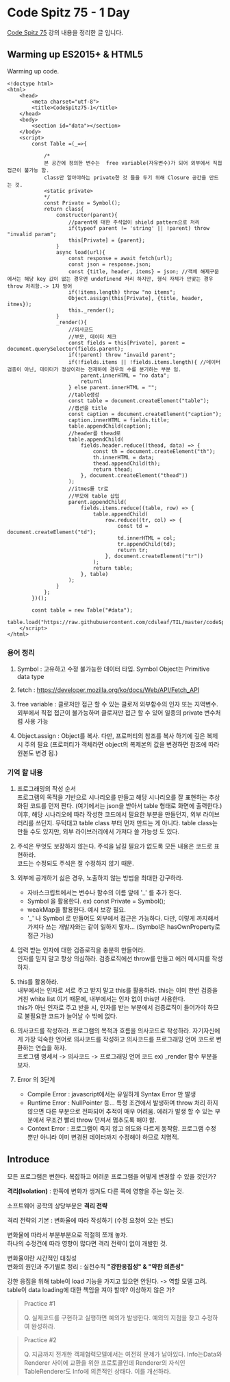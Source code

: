# Code Spitz 75 - 1 Day 

[Code Spitz 75](https://www.facebook.com/groups/codespitz/) 강의 내용을 정리한 글 입니다.

## Warming up ES2015+ & HTML5

Warming up code.  
```HTML5
<!doctype html>
<html>
    <head>
        <meta charset="utf-8">
        <title>CodeSpitz75-1</title>
    </head>
    <body>
        <section id="data"></section>
    </body>
    <script>
        const Table =(_=>{ 

            /* 
            본 공간에 정의한 변수는  free variable(자유변수)가 되어 외부에서 직접 접근이 불가능 함.
            class만 알아야하는 private한 것 들을 두기 위해 Closure 공간을 만드는 것.
            <static private>
            */
            const Private = Symbol();
            return class{
                constructor(parent){
                    //parent에 대한 주석없이 shield pattern으로 처리
                    if(typeof parent != 'string' || !parent) throw "invalid param";
                    this[Private] = {parent};
                }
                async load(url){
                    const response = await fetch(url);
                    const json = response.json;
                    const {title, header, items} = json; //객체 해제구문에서는 해당 key 값이 없는 경우엔 undefinend 처리 하지만, 형식 자체가 안맞는 경우 throw 처리함.-> 1차 방어
                    if(!items.length) throw "no items";
                    Object.assign(this[Private], {title, header, itmes});
                    this._render();
                }
                _render(){
                    //의사코드
                    //부모, 데이터 체크
                    const fields = this[Private], parent = document.querySelector(fields.parent);
                    if(!parent) throw "invaild parent";
                    if(!fields.items || !fields.items.length){ //데이터 검증이 아닌, 데이터가 정상이라는 전제하에 경우의 수를 분기하는 부분 임. 
                        parent.innerHTML = "no data";
                        returnl
                    } else parent.innerHTML = "";
                    //table생성
                    const table = document.createElement("table");  
                    //캡션을 title
                    const caption = document.createElement("caption");
                    caption.innerHTML = fields.title;
                    table.appendChild(caption);
                    //header를 thead로
                    table.appendChild(
                        fields.header.reduce((thead, data) => {
                            const th = document.createElement("th");
                            th.innerHTML = data;
                            thead.appendChild(th);
                            return thead;
                        }, document.createElement("thead"))
                    );
                    //itmes를 tr로
                    //부모에 table 삽입
                    parent.appendChild(
                        fields.items.reduce((table, row) => {
                            table.appendChild(
                                row.reduce((tr, col) => {
                                    const td = document.createElement("td");
                                    td.innerHTML = col;
                                    tr.appendChild(td);
                                    return tr;
                                }, document.createElement("tr"))
                            );
                            return table;
                        }, table)
                    );
                }
            };
        })();

        cosnt table = new Table("#data");
        table.load("https://raw.githubusercontent.com/cdsleaf/TIL/master/codeSpitz/75_ES6%2BDesign%26ViewPattern/75_1.json");
    </script>
</html>
```

### 용어 정리

1. Symbol : 고유하고 수정 불가능한 데이터 타입. Symbol Object는 Primitive data type

2. fetch : https://developer.mozilla.org/ko/docs/Web/API/Fetch_API

3. free variable : 클로저만 접근 할 수 있는 클로저 외부함수의 인자 또는 지역변수. 외부에서 직접 접근이 불가능하며 클로저만 접근 할 수 있어 일종의 private 변수처럼 사용 가능

4. Object.assign : Object를 복사. 다만, 프로퍼티의 참조를 복사 하기에 깊은 복제 시 주의 필요 (프로퍼티가 객체라면 object의 복제본의 값을 변경하면 참조에 따라 원본도 변경 됨.)

### 기억 할 내용

1. 프로그래밍의 작성 순서  
프로그램의 목적을 기반으로 시나리오를 만들고 해당 시나리오를 잘 표현하는 추상화된 코드를 먼저 짠다. 
(여기에서는 json을 받아서 table 형태로 화면에 출력한다.)
이후, 해당 시나리오에 따라 작성한 코드에서 필요한 부분을 만들던지, 외부 라이브러리를 쓰던지.
무턱대고 table class 부터 먼저 만드는 게 아니다. table class는 만들 수도 있지만, 외부 라이브러리에서 가져다 쓸 가능성 도 있다.

2. 주석은 무엇도 보장하지 않는다. 주석을 남길 필요가 없도록 모든 내용은 코드로 표현하라.   
 코드는 수정되도 주석은 잘 수정하지 않기 때문.

3. 외부에 공개하기 싫은 경우, 노출하지 않는 방법을 최대한 강구하라.
    - 자바스크립트에서는 변수나 함수의 이름 앞에 '_' 를 추가 한다.
    - Symbol 을 활용한다. ex) const Private = Symbol(); 
    - weakMap을 활용한다. <TODO> 예시 보강 필요.
    - '_' 나 Symbol 로 만들어도 외부에서 접근은 가능하다. 다만, 이렇게 까지해서 가져다 쓰는 개발자와는 같이 일하지 말자... (Symbol은 hasOwnProperty로 접근 가능)

4. 입력 받는 인자에 대한 검증로직을 충분히 만들어라.  
인자를 믿지 말고 항상 의심하라. 검증로직에선 throw를 만들고 에러 메시지를 작성하자.  

5. this를 활용하라.  
내부에서는 인자로 서로 주고 받지 말고 this를 활용하라. this는 이미 한번 검증을 거친 white list 이기 때문에, 내부에서는 인자 없이 this만 사용한다.  
this가 아닌 인자로 주고 받을 시, 인자를 받는 부분에서 검증로직이 들어가야 하므로 불필요한 코드가 늘어날 수 밖에 없다.  

6. 의사코드를 작성하라.
프로그램의 목적과 흐름을 의사코드로 작성하라. 자기자신에게 가장 익숙한 언어로 의사코드를 작성하고 의사코드를 프로그래밍 언어 코드로 변환하는 연습을 하자.  
프로그램 명세서 -> 의사코드 -> 프로그래밍 언어 코드  ex) _render 함수 부분을 보자.

7. Error 의 3단계
    - Compile Error : javascript에서는 유일하게 Syntax Error 만 발생
    - Runtime Error : NullPointer 등... 특정 조건에서 발생하며 throw 처리 하지 않으면 다른 부분으로 전파되어 추적이 매우 어려움. 에러가 발생 할 수 있는 부분에서 무조건 빨리 throw 던져서 멈추도록 해야 함. 
    - Context Error : 프로그램이 죽지 않고 의도와 다르게 동작함. 프로그램 수정 뿐만 아니라 이미 변경된 데이터까지 수정해야 하므로 치명적.

## Introduce

모든 프로그램은 변한다. 복잡하고 어려운 프로그램을 어떻게 변경할 수 있을 것인가?  

**격리(Isolation)** : 한쪽에 변화가 생겨도 다른 쪽에 영향을 주는 않는 것.

소프트웨어 공학의 상당부분은 **격리 전략**  

격리 전략의 기본 : 변화율에 따라 작성하기 (수정 요청이 오는 빈도) 

변화율에 따라서 부분부분으로 적절히 쪼개 놓자.  
하나의 수정건에 따라 영향이 많다면 격리 전략이 없이 개발한 것.

변화율이란 시간적인 대칭성   
변화의 원인과 주기별로 정리 : 실천수직 **"강한응집성" & "약한 의존성"**

강한 응집을 위해 table이 load 기능을 가지고 있으면 안된다. -> 역할 모델 고려.  
table이 data loading에 대한 책임을 져야 할까? 이상하지 않은 가?



> Practice #1
>
> Q. 실제코드를 구현하고 실행하면 예외가 발생한다. 예외의 지점을 찾고 수정하여 완성하라.

> Practice #2
>
> Q. 지금까지 전개한 객체협력모델에서는 여전히 문제가 남아있다. Info는Data와Renderer 사이에 교환을 위한 프로토콜인데 Renderer의 자식인TableRenderer도 Info에 의존적인 상태다. 이를 개선하라.